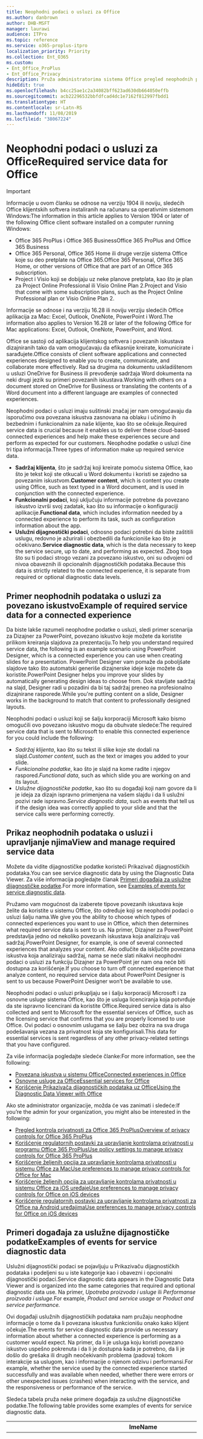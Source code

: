 ```yaml
---
title: Neophodni podaci o usluzi za Office
ms.author: danbrown
author: DHB-MSFT
manager: laurawi
audience: ITPro
ms.topic: reference
ms.service: o365-proplus-itpro
localization_priority: Priority
ms.collection: Ent_O365
ms.custom:
- Ent_Office_ProPlus
- Ent_Office_Privacy
description: Pruža administratorima sistema Office pregled neophodnih podataka o usluzi koji se prikupljaju o povezanim iskustvima u sistemu Office.
hideEdit: true
ms.openlocfilehash: b4cc25ae1c2a34082bff623ad630db664050effb
ms.sourcegitcommit: acb22296532bbfdfcad4dc1e7162f812997fbdd1
ms.translationtype: HT
ms.contentlocale: sr-Latn-RS
ms.lasthandoff: 11/08/2019
ms.locfileid: "38067224"
---
```

# <a name="required-service-data-for-office"></a><span data-ttu-id="d4bbe-103">Neophodni podaci o usluzi za Office</span><span class="sxs-lookup"><span data-stu-id="d4bbe-103">Required service data for Office</span></span> 

> [!IMPORTANT]
> <span data-ttu-id="d4bbe-104">Informacije u ovom članku se odnose na verziju 1904 ili noviju, sledećih Office klijentskih softvera instaliranih na računaru sa operativnim sistemom Windows:</span><span class="sxs-lookup"><span data-stu-id="d4bbe-104">The information in this article applies to Version 1904 or later of the following Office client software installed on a computer running Windows:</span></span>
> - <span data-ttu-id="d4bbe-105">Office 365 ProPlus i Office 365 Business</span><span class="sxs-lookup"><span data-stu-id="d4bbe-105">Office 365 ProPlus and Office 365 Business</span></span>
> - <span data-ttu-id="d4bbe-106">Office 365 Personal, Office 365 Home ili druge verzije sistema Office koje su deo pretplate na Office 365.</span><span class="sxs-lookup"><span data-stu-id="d4bbe-106">Office 365 Personal, Office 365 Home, or other versions of Office that are part of an Office 365 subscription.</span></span>
> - <span data-ttu-id="d4bbe-107">Project i Visio koji se dobijaju uz neke planove pretplata, kao što je plan za Project Online Professional ili Visio Online Plan 2.</span><span class="sxs-lookup"><span data-stu-id="d4bbe-107">Project and Visio that come with some subscription plans, such as the Project Online Professional plan or Visio Online Plan 2.</span></span>
>
> <span data-ttu-id="d4bbe-108">Informacije se odnose i na verziju 16.28 ili noviju verziju sledećih Office aplikacija za Mac: Excel, Outlook, OneNote, PowerPoint i Word.</span><span class="sxs-lookup"><span data-stu-id="d4bbe-108">The information also applies to Version 16.28 or later of the following Office for Mac applications: Excel, Outlook, OneNote, PowerPoint, and Word.</span></span>

<span data-ttu-id="d4bbe-109">Office se sastoji od aplikacija klijentskog softvera i povezanih iskustava dizajniranih tako da vam omogućavaju da efikasnije kreirate, komunicirate i sarađujete.</span><span class="sxs-lookup"><span data-stu-id="d4bbe-109">Office consists of client software applications and connected experiences designed to enable you to create, communicate, and collaborate more effectively.</span></span> <span data-ttu-id="d4bbe-110">Rad sa drugima na dokumentu uskladištenom u usluzi OneDrive for Business ili prevođenje sadržaja Word dokumenta na neki drugi jezik su primeri povezanih iskustava.</span><span class="sxs-lookup"><span data-stu-id="d4bbe-110">Working with others on a document stored on OneDrive for Business or translating the contents of a Word document into a different language are examples of connected experiences.</span></span>

<span data-ttu-id="d4bbe-111">Neophodni podaci o usluzi imaju suštinski značaj jer nam omogućavaju da isporučimo ova povezana iskustva zasnovana na oblaku i učinimo ih bezbednim i funkcionalnim za naše klijente, kao što se očekuje.</span><span class="sxs-lookup"><span data-stu-id="d4bbe-111">Required service data is crucial because it enables us to deliver these cloud-based connected experiences and help make these experiences secure and perform as expected for our customers.</span></span> <span data-ttu-id="d4bbe-112">Neophodne podatke o usluzi čine tri tipa informacija.</span><span class="sxs-lookup"><span data-stu-id="d4bbe-112">Three types of information make up required service data.</span></span>

- <span data-ttu-id="d4bbe-113">**Sadržaj klijenta**, što je sadržaj koji kreirate pomoću sistema Office, kao što je tekst koji ste otkucali u Word dokumentu i koristi se zajedno sa povezanim iskustvom.</span><span class="sxs-lookup"><span data-stu-id="d4bbe-113">**Customer content**, which is content you create using Office, such as text typed in a Word document, and is used in conjunction with the connected experience.</span></span>
- <span data-ttu-id="d4bbe-114">**Funkcionalni podaci**, koji uključuju informacije potrebne da povezano iskustvo izvrši svoj zadatak, kao što su informacije o konfiguraciji aplikacije.</span><span class="sxs-lookup"><span data-stu-id="d4bbe-114">**Functional data**, which includes information needed by a connected experience to perform its task, such as configuration information about the app.</span></span>
- <span data-ttu-id="d4bbe-115">**Uslužni dijagnostički podaci**, odnosno podaci potrebni da biste zaštitili uslugu, redovno je ažurirali i obezbedili da funkcioniše kao što je očekivano.</span><span class="sxs-lookup"><span data-stu-id="d4bbe-115">**Service diagnostic data**, which is the data necessary to keep the service secure, up to date, and performing as expected.</span></span> <span data-ttu-id="d4bbe-116">Zbog toga što su ti podaci strogo vezani za povezano iskustvo, oni su odvojeni od nivoa obaveznih ili opcionalnih dijagnostičkih podataka.</span><span class="sxs-lookup"><span data-stu-id="d4bbe-116">Because this data is strictly related to the connected experience, it is separate from required or optional diagnostic data levels.</span></span>

## <a name="example-of-required-service-data-for-a-connected-experience"></a><span data-ttu-id="d4bbe-117">Primer neophodnih podataka o usluzi za povezano iskustvo</span><span class="sxs-lookup"><span data-stu-id="d4bbe-117">Example of required service data for a connected experience</span></span>

<span data-ttu-id="d4bbe-118">Da biste lakše razumeli neophodne podatke o usluzi, sledi primer scenarija za Dizajner za PowerPoint, povezano iskustvo koje možete da koristite prilikom kreiranja slajdova za prezentaciju.</span><span class="sxs-lookup"><span data-stu-id="d4bbe-118">To help you understand required service data, the following is an example scenario using PowerPoint Designer, which is a connected experience you can use when creating slides for a presentation.</span></span> <span data-ttu-id="d4bbe-119">PowerPoint Designer vam pomaže da poboljšate slajdove tako što automatski generiše dizajnerske ideje koje možete da koristite.</span><span class="sxs-lookup"><span data-stu-id="d4bbe-119">PowerPoint Designer helps you improve your slides by automatically generating design ideas to choose from.</span></span> <span data-ttu-id="d4bbe-120">Dok stavljate sadržaj na slajd, Designer radi u pozadini da bi taj sadržaj preneo na profesionalno dizajnirane rasporede.</span><span class="sxs-lookup"><span data-stu-id="d4bbe-120">While you're putting content on a slide, Designer works in the background to match that content to professionally designed layouts.</span></span>

<span data-ttu-id="d4bbe-121">Neophodni podaci o usluzi koji se šalju korporaciji Microsoft kako bismo omogućili ovo povezano iskustvo mogu da obuhvate sledeće:</span><span class="sxs-lookup"><span data-stu-id="d4bbe-121">The required service data that is sent to Microsoft to enable this connected experience for you could include the following:</span></span>

- <span data-ttu-id="d4bbe-122">*Sadržaj klijenta*, kao što su tekst ili slike koje ste dodali na slajd.</span><span class="sxs-lookup"><span data-stu-id="d4bbe-122">*Customer content*, such as the text or images you added to your slide.</span></span>
- <span data-ttu-id="d4bbe-123">*Funkcionalne podatke*, kao što je slajd na kome radite i njegov raspored.</span><span class="sxs-lookup"><span data-stu-id="d4bbe-123">*Functional data*, such as which slide you are working on and its layout.</span></span>
- <span data-ttu-id="d4bbe-124">*Uslužne dijagnostičke podatke*, kao što su događaji koji nam govore da li je ideja za dizajn ispravno primenjena na vašem slajdu i da li uslužni pozivi rade ispravno.</span><span class="sxs-lookup"><span data-stu-id="d4bbe-124">*Service diagnostic data*, such as events that tell us if the design idea was correctly applied to your slide and that the service calls were performing correctly.</span></span>

## <a name="view-and-manage-required-service-data"></a><span data-ttu-id="d4bbe-125">Prikaz neophodnih podataka o usluzi i upravljanje njima</span><span class="sxs-lookup"><span data-stu-id="d4bbe-125">View and manage required service data</span></span>

<span data-ttu-id="d4bbe-126">Možete da vidite dijagnostičke podatke koristeći Prikazivač dijagnostičkih podataka.</span><span class="sxs-lookup"><span data-stu-id="d4bbe-126">You can see service diagnostic data by using the Diagnostic Data Viewer.</span></span> <span data-ttu-id="d4bbe-127">Za više informacija pogledajte članak [Primeri događaja za uslužne dijagnostičke podatke](#examples-of-events-for-service-diagnostic-data).</span><span class="sxs-lookup"><span data-stu-id="d4bbe-127">For more information, see [Examples of events for service diagnostic data](#examples-of-events-for-service-diagnostic-data).</span></span>

<span data-ttu-id="d4bbe-128">Pružamo vam mogućnost da izaberete tipove povezanih iskustava koje želite da koristite u sistemu Office, što određuje koji se neophodni podaci o usluzi šalju nama.</span><span class="sxs-lookup"><span data-stu-id="d4bbe-128">We give you the ability to choose which types of connected experiences you want to use in Office, which then determines what required service data is sent to us.</span></span> <span data-ttu-id="d4bbe-129">Na primer, Dizajner za PowerPoint predstavlja jedno od nekoliko povezanih iskustava koja analiziraju vaš sadržaj.</span><span class="sxs-lookup"><span data-stu-id="d4bbe-129">PowerPoint Designer, for example, is one of several connected experiences that analyzes your content.</span></span> <span data-ttu-id="d4bbe-130">Ako odlučite da isključite povezana iskustva koja analiziraju sadržaj, nama se neće slati nikakvi neophodni podaci o usluzi za funkciju Dizajner za PowerPoint jer nam ona neće biti dostupna za korišćenje.</span><span class="sxs-lookup"><span data-stu-id="d4bbe-130">If you choose to turn off connected experience that analyze content, no required service data about PowerPoint Designer is sent to us because PowerPoint Designer won’t be available to use.</span></span>

<span data-ttu-id="d4bbe-131">Neophodni podaci o usluzi prikupljaju se i šalju korporaciji Microsoft i za osnovne usluge sistema Office, kao što je usluga licenciranja koja potvrđuje da ste ispravno licencirani da koristite Office.</span><span class="sxs-lookup"><span data-stu-id="d4bbe-131">Required service data is also collected and sent to Microsoft for the essential services of Office, such as the licensing service that confirms that you are properly licensed to use Office.</span></span> <span data-ttu-id="d4bbe-132">Ovi podaci o osnovnim uslugama se šalju bez obzira na sva druga podešavanja vezana za privatnost koja ste konfigurisali.</span><span class="sxs-lookup"><span data-stu-id="d4bbe-132">This data for essential services is sent regardless of any other privacy-related settings that you have configured.</span></span>

<span data-ttu-id="d4bbe-133">Za više informacija pogledajte sledeće članke:</span><span class="sxs-lookup"><span data-stu-id="d4bbe-133">For more information, see the following:</span></span>

- [<span data-ttu-id="d4bbe-134">Povezana iskustva u sistemu Office</span><span class="sxs-lookup"><span data-stu-id="d4bbe-134">Connected experiences in Office</span></span>](connected-experiences.md)
- [<span data-ttu-id="d4bbe-135">Osnovne usluge za Office</span><span class="sxs-lookup"><span data-stu-id="d4bbe-135">Essential services for Office</span></span>](essential-services.md)
- [<span data-ttu-id="d4bbe-136">Korišćenje Prikazivača dijagnostičkih podataka uz Office</span><span class="sxs-lookup"><span data-stu-id="d4bbe-136">Using the Diagnostic Data Viewer with Office</span></span>](https://support.office.com/article/cf761ce9-d805-4c60-a339-4e07f3182855)

<span data-ttu-id="d4bbe-137">Ako ste administrator organizacije, možda će vas zanimati i sledeće:</span><span class="sxs-lookup"><span data-stu-id="d4bbe-137">If you’re the admin for your organization, you might also be interested in the following:</span></span>

- [<span data-ttu-id="d4bbe-138">Pregled kontrola privatnosti za Office 365 ProPlus</span><span class="sxs-lookup"><span data-stu-id="d4bbe-138">Overview of privacy controls for Office 365 ProPlus</span></span>](overview-privacy-controls.md)
- [<span data-ttu-id="d4bbe-139">Korišćenje regulatornih postavki za upravljanje kontrolama privatnosti u programu Office 365 ProPlus</span><span class="sxs-lookup"><span data-stu-id="d4bbe-139">Use policy settings to manage privacy controls for Office 365 ProPlus</span></span>](manage-privacy-controls.md)
- [<span data-ttu-id="d4bbe-140">Korišćenje željenih opcija za upravljanje kontrolama privatnosti u sistemu Office za Mac</span><span class="sxs-lookup"><span data-stu-id="d4bbe-140">Use preferences to manage privacy controls for Office for Mac</span></span>](mac-privacy-preferences.md)
- [<span data-ttu-id="d4bbe-141">Korišćenje željenih opcija za upravljanje kontrolama privatnosti u sistemu Office za iOS uređaje</span><span class="sxs-lookup"><span data-stu-id="d4bbe-141">Use preferences to manage privacy controls for Office on iOS devices</span></span>](ios-privacy-preferences.md)
- [<span data-ttu-id="d4bbe-142">Korišćenje regulatornih postavki za upravljanje kontrolama privatnosti za Office na Android uređajima</span><span class="sxs-lookup"><span data-stu-id="d4bbe-142">Use preferences to manage privacy controls for Office on iOS devices</span></span>](android-privacy-controls.md)

## <a name="examples-of-events-for-service-diagnostic-data"></a><span data-ttu-id="d4bbe-143">Primeri događaja za uslužne dijagnostičke podatke</span><span class="sxs-lookup"><span data-stu-id="d4bbe-143">Examples of events for service diagnostic data</span></span>

<span data-ttu-id="d4bbe-144">Uslužni dijagnostički podaci se pojavljuju u Prikazivaču dijagnostičkih podataka i podeljeni su u iste kategorije kao i obavezni i opcionalni dijagnostički podaci.</span><span class="sxs-lookup"><span data-stu-id="d4bbe-144">Service diagnostic data appears in the Diagnostic Data Viewer and is organized into the same categories that required and optional diagnostic data use.</span></span> <span data-ttu-id="d4bbe-145">Na primer, *Upotreba proizvoda i usluge* ili *Performanse proizvoda i usluge.*</span><span class="sxs-lookup"><span data-stu-id="d4bbe-145">For example, *Product and service usage* or *Product and service performance.*</span></span>

<span data-ttu-id="d4bbe-146">Ovi događaji uslužnih dijagnostičkih podataka nam pružaju neophodne informacije o tome da li povezana iskustva funkcionišu onako kako klijent očekuje.</span><span class="sxs-lookup"><span data-stu-id="d4bbe-146">The events for service diagnostic data provide us necessary information about whether a connected experience is performing as a customer would expect.</span></span> <span data-ttu-id="d4bbe-147">Na primer, da li je usluga koju koristi povezano iskustvo uspešno pokrenuta i da li je dostupna kada je potrebno, da li je došlo do grešaka ili drugih neočekivanih problema (padova) tokom interakcije sa uslugom, kao i informacije o njenom odzivu i performansi.</span><span class="sxs-lookup"><span data-stu-id="d4bbe-147">For example, whether the service used by the connected experience started successfully and was available when needed, whether there were errors or other unexpected issues (crashes) when interacting with the service, and the responsiveness or performance of the service.</span></span>

<span data-ttu-id="d4bbe-148">Sledeća tabela pruža neke primere događaja za uslužne dijagnostičke podatke.</span><span class="sxs-lookup"><span data-stu-id="d4bbe-148">The following table provides some examples of events for service diagnostic data.</span></span>

| <span data-ttu-id="d4bbe-149">**Ime**</span><span class="sxs-lookup"><span data-stu-id="d4bbe-149">**Name**</span></span>      | <span data-ttu-id="d4bbe-150">**Opis**</span><span class="sxs-lookup"><span data-stu-id="d4bbe-150">**Description**</span></span>    |
| ---------- | --------------------- |
| <span data-ttu-id="d4bbe-151">Office.Excel.Coauth.SaveXrr</span><span class="sxs-lookup"><span data-stu-id="d4bbe-151">Office.Excel.Coauth.SaveXrr</span></span>     | <span data-ttu-id="d4bbe-152">Događaj koji se pokreće u programu Excel prilikom korišćenja usluge saradnje koja izveštava o detaljima pojedinačnih revizija koji su zapisani u datoteci za evidenciju revizija.</span><span class="sxs-lookup"><span data-stu-id="d4bbe-152">An event triggered in Excel when using the collaboration service that reports details on individual revisions that are written to the revision log.</span></span> <span data-ttu-id="d4bbe-153">Ovo omogućava nadgledanje kašnjenja i ukazivanje na greške u programu Excel koje se odnose na saradnju.</span><span class="sxs-lookup"><span data-stu-id="d4bbe-153">This provides latency monitoring and indicates errors in Excel that are related to the collaboration</span></span>  |
| <span data-ttu-id="d4bbe-154">Office.Excel.Coauth.CloseWorkbook</span><span class="sxs-lookup"><span data-stu-id="d4bbe-154">Office.Excel.Coauth.CloseWorkbook</span></span>  | <span data-ttu-id="d4bbe-155">Događaj koji se pokreće u programu Excel prilikom korišćenja usluge saradnje koja izveštava kada je radna sveska zatvorena.</span><span class="sxs-lookup"><span data-stu-id="d4bbe-155">An event triggered in Excel when using the collaboration service that reports when a workbook is closed.</span></span> <span data-ttu-id="d4bbe-156">Ovo je potrebno za određivanje svih grešaka u ponovnom učitavanju i automatskom osvežavanju.</span><span class="sxs-lookup"><span data-stu-id="d4bbe-156">This is needed in determining any errors with reload and auto-refresh.</span></span> <span data-ttu-id="d4bbe-157">To pruža merenje uspeha za aktivnosti usluge saradnje.</span><span class="sxs-lookup"><span data-stu-id="d4bbe-157">It provides success measurement for collaboration service activities.</span></span>   |
| <span data-ttu-id="d4bbe-158">Office.Security.OCX.NonTrustedEncounter</span><span class="sxs-lookup"><span data-stu-id="d4bbe-158">Office.Security.OCX.NonTrustedEncounter</span></span>    | <span data-ttu-id="d4bbe-159">Događaj koji se pokreće u Office aplikacijama (uključujući Word, Excel, Outlook, PowerPoint i Visio) kada korisnik otvori nepouzdani dokument sa ActiveX kontrolom.</span><span class="sxs-lookup"><span data-stu-id="d4bbe-159">An event triggered in Office applications (including Word, Excel, Outlook, PowerPoint, and Visio) when a user opens an untrusted document with an ActiveX control.</span></span> <span data-ttu-id="d4bbe-160">Koristi se za potpuniju procenu upotrebe ActiveX kontrola koje su ugrađene u Office dokumenta i za smanjenje režima bezbednosti kao odgovor na bezbednosne incidente.</span><span class="sxs-lookup"><span data-stu-id="d4bbe-160">It is used to broadly assess use of ActiveX controls embedded in Office documents and to drive security mitigations in response to security incidents.</span></span>  |
| <span data-ttu-id="d4bbe-161">Office.Security.UrlReputation.GetUrlReputation</span><span class="sxs-lookup"><span data-stu-id="d4bbe-161">Office.Security.UrlReputation.GetUrlReputation</span></span> | <span data-ttu-id="d4bbe-162">Događaj koji se pokreće u Office aplikacijama (uključujući Word, Excel, PowerPoint, Visio i Publisher) i prati uspešnost ili neuspešnost pozivanja funkcije Bezbedne veze.</span><span class="sxs-lookup"><span data-stu-id="d4bbe-162">An event triggered in Office applications (including Word, Excel, PowerPoint, Visio, and Publisher) that tracks the success or failure of Safe Links calls.</span></span> <span data-ttu-id="d4bbe-163">Koristi se da bi se obezbedio pravilan rad usluge Bezbedne veze i da bi se dijagnostikovao bilo koji problem.</span><span class="sxs-lookup"><span data-stu-id="d4bbe-163">It is used to make sure that the Safe Links service is working properly and to diagnose any problems.</span></span>  |
| <span data-ttu-id="d4bbe-164">Office.Voice.VoiceManager.StreamingAudio</span><span class="sxs-lookup"><span data-stu-id="d4bbe-164">Office.Voice.VoiceManager.StreamingAudio</span></span>   | <span data-ttu-id="d4bbe-165">Događaj koji se pokreće u Office aplikacijama (uključujući Word, Outlook i PowerPoint) i pruža informacije o ispravnosti audio protoka u usluzi govora.</span><span class="sxs-lookup"><span data-stu-id="d4bbe-165">An event triggered in Office applications (including Word, Outlook, and PowerPoint) that provides information about the health of audio streaming to the speech service.</span></span> <span data-ttu-id="d4bbe-166">Sadrži informacije o veličini audio protoka i greškama do kojih je možda došlo.</span><span class="sxs-lookup"><span data-stu-id="d4bbe-166">It contains information about the size of audio streamed and any errors that may have occurred.</span></span> <span data-ttu-id="d4bbe-167">Ove informacije se koriste za nadgledanje ispravnosti usluge, kao i za dijagnostikovanje problema koji su možda klijenti prijavili.</span><span class="sxs-lookup"><span data-stu-id="d4bbe-167">This information is used to monitor the service health and to diagnose any issues that may have been reported by customers.</span></span> |
